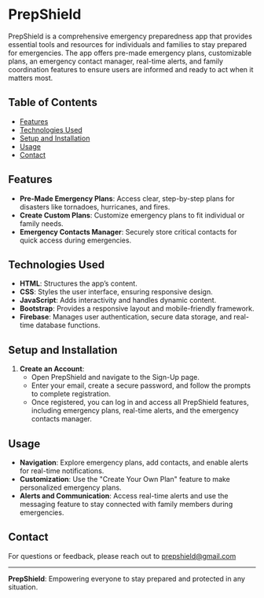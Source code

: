 # PrepShield

PrepShield is a comprehensive emergency preparedness app that provides essential tools and resources for individuals and families to stay prepared for emergencies. The app offers pre-made emergency plans, customizable plans, an emergency contact manager, real-time alerts, and family coordination features to ensure users are informed and ready to act when it matters most.

## Table of Contents
- [Features](#features)
- [Technologies Used](#technologies-used)
- [Setup and Installation](#setup-and-installation)
- [Usage](#usage)
- [Contact](#contact)

## Features
- **Pre-Made Emergency Plans**: Access clear, step-by-step plans for disasters like tornadoes, hurricanes, and fires.
- **Create Custom Plans**: Customize emergency plans to fit individual or family needs.
- **Emergency Contacts Manager**: Securely store critical contacts for quick access during emergencies.

## Technologies Used
- **HTML**: Structures the app’s content.
- **CSS**: Styles the user interface, ensuring responsive design.
- **JavaScript**: Adds interactivity and handles dynamic content.
- **Bootstrap**: Provides a responsive layout and mobile-friendly framework.
- **Firebase**: Manages user authentication, secure data storage, and real-time database functions.

## Setup and Installation
1. **Create an Account**:
   - Open PrepShield and navigate to the Sign-Up page.
   - Enter your email, create a secure password, and follow the prompts to complete registration.
   - Once registered, you can log in and access all PrepShield features, including emergency plans, real-time alerts, and the emergency        contacts manager.

## Usage
- **Navigation**: Explore emergency plans, add contacts, and enable alerts for real-time notifications.
- **Customization**: Use the "Create Your Own Plan" feature to make personalized emergency plans.
- **Alerts and Communication**: Access real-time alerts and use the messaging feature to stay connected with family members during emergencies.

## Contact
For questions or feedback, please reach out to prepshield@gmail.com

---

**PrepShield**: Empowering everyone to stay prepared and protected in any situation.

